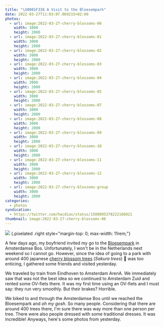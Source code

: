 ```yaml
---
title: "\U0001F338 A Visit to the Bloesempark"
date: 2022-03-27T11:03:07.069215+02:00
photos:
  - url: image:2022-03-27-cherry-blossoms-06
    width: 3000
    height: 2000
  - url: image:2022-03-27-cherry-blossoms-01
    width: 3000
    height: 2000
  - url: image:2022-03-27-cherry-blossoms-02
    width: 3000
    height: 2000
  - url: image:2022-03-27-cherry-blossoms-03
    width: 3000
    height: 2000
  - url: image:2022-03-27-cherry-blossoms-04
    width: 3000
    height: 2000
  - url: image:2022-03-27-cherry-blossoms-05
    width: 3000
    height: 2000
  - url: image:2022-03-27-cherry-blossoms-07
    width: 3000
    height: 2000
  - url: image:2022-03-27-cherry-blossoms-08
    width: 3000
    height: 2000
  - url: image:2022-03-27-cherry-blossoms-09
    width: 3000
    height: 2000
  - url: image:2022-03-27-cherry-blossoms-10
    width: 3000
    height: 2000
  - url: image:2022-03-27-cherry-blossoms-11
    width: 3000
    height: 2000
  - url: image:2022-03-27-cherry-blossoms-12
    width: 3000
    height: 2000
  - url: image:2022-03-27-cherry-blossoms-group
    width: 3000
    height: 2000
categories:
  - photos
syndication:
  - https://twitter.com/hacdias/status/1508095378222166021
thumbnail: image:2022-03-27-cherry-blossoms-06
---
```


<style>
.fg-2022-03-27-visit-to-the-bloesempark {
  grid-template-columns: repeat(2, 1fr);
  grid-template-areas:
    "a a"
  "b c"
  "d d"
  "e f"
  "g g"
  "h i"
  "j j"
  "k l"
  "m m";
}

.fg-2022-03-27-visit-to-the-bloesempark > *:nth-child(1) { grid-area: a; }
.fg-2022-03-27-visit-to-the-bloesempark > *:nth-child(2) { grid-area: b; }
.fg-2022-03-27-visit-to-the-bloesempark > *:nth-child(3) { grid-area: c; }
.fg-2022-03-27-visit-to-the-bloesempark > *:nth-child(4) { grid-area: d; }
.fg-2022-03-27-visit-to-the-bloesempark > *:nth-child(5) { grid-area: e; }
.fg-2022-03-27-visit-to-the-bloesempark > *:nth-child(6) { grid-area: f; }
.fg-2022-03-27-visit-to-the-bloesempark > *:nth-child(7) { grid-area: g; }
.fg-2022-03-27-visit-to-the-bloesempark > *:nth-child(8) { grid-area: h; }
.fg-2022-03-27-visit-to-the-bloesempark > *:nth-child(9) { grid-area: i; }
.fg-2022-03-27-visit-to-the-bloesempark > *:nth-child(10) { grid-area: j; }
.fg-2022-03-27-visit-to-the-bloesempark > *:nth-child(11) { grid-area: k; }
.fg-2022-03-27-visit-to-the-bloesempark > *:nth-child(12) { grid-area: l; }
.fg-2022-03-27-visit-to-the-bloesempark > *:nth-child(13) { grid-area: m; }
</style>

![](https://media.hacdias.com/2022-03-27-cherry-blossom-tree.gif)
{.pixelated .right style="margin-top: 0; max-width: 11rem;"}

A few days ago, my boyfriend invited my go to the [Bloesempark](https://www.amsterdamsebos.nl/bloesempark/) in Amsterdamse Bos. Unfortunately, I won't be in the Netherlands next weekend so I cannot go. However, since the idea of going to a park with around 400 japanese [cherry blossom trees](https://en.wikipedia.org/wiki/Cherry_blossom) (_Sakura trees_) 🌸 was too enticing, I gathered some friends and visited yesterday.

We traveled by train from Eindhoven to Amsterdam ArenA. We immediately saw that was not the best idea so we continued to Amsterdam Zuid and rented some OV-fiets there. It was my first time using an OV-fiets and I must say: they run very smoothly. But their brakes? Horrible.

We biked to and through the Amsterdamse Bos until we reached the Bloesempark and _oh my gosh_. So many people. Considering that there are around 400 trees there, I'm sure there was way more than one person per tree. There were also people dressed with some traditional dresses. It was incredible! Anyways, here's some photos from yesterday.
